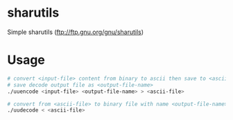 # sharutils
Simple sharutils (ftp://ftp.gnu.org/gnu/sharutils)

# Usage

```bash
# convert <input-file> content from binary to ascii then save to <ascii-file>
# save decode output file as <output-file-name>
./uuencode <input-file> <output-file-name> > <ascii-file>

# convert from <ascii-file> to binary file with name <output-file-name>
./uudecode < <ascii-file>
```
